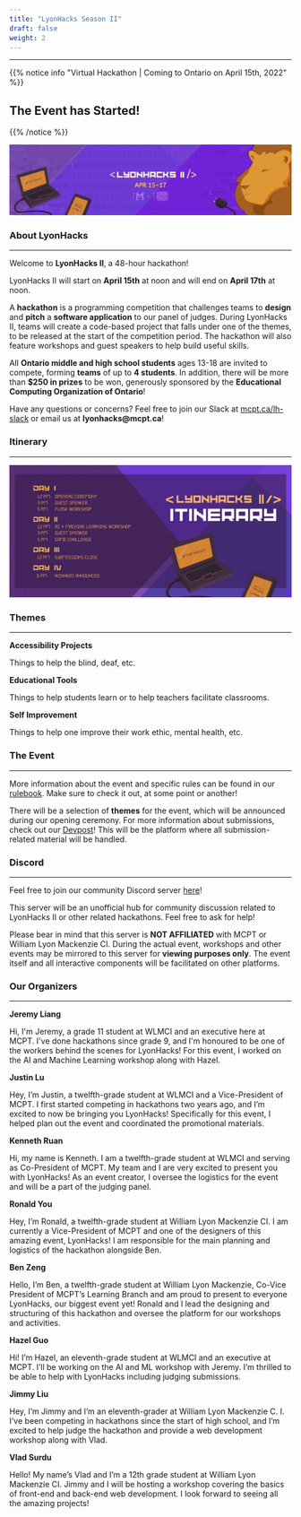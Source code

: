 ```yaml
---
title: "LyonHacks Season II"
draft: false
weight: 2
---
```

---

<style>
    #chapter p {
    font-size: 1.05rem !important;
    line-height: 1.6rem !important;
}</style>

{{% notice info "Virtual Hackathon | Coming to Ontario on April 15th, 2022" %}}
## The Event has Started!
{{% /notice %}}

![Banner](/img/LyonHacksIIBanner.png)

### About LyonHacks

---
Welcome to **LyonHacks II**, a 48-hour hackathon!

LyonHacks II will start on **April 15th** at noon and will end on **April 17th** at noon.

A **hackathon** is a programming competition that challenges teams to **design** and **pitch** a **software application** to our panel of judges. During LyonHacks II, teams will create a code-based project that falls under one of the themes, to be released at the start of the competition period. The hackathon will also feature workshops and guest speakers to help build useful skills.

All **Ontario middle and high school students** ages 13-18 are invited to compete, forming **teams** of up to **4 students**. In addition, there will be more than **$250 in prizes** to be won, generously sponsored by the **Educational Computing Organization of Ontario**!

Have any questions or concerns? Feel free to join our Slack at [mcpt.ca/lh-slack](https://mcpt.ca/lh-slack) or email us at __lyonhacks@mcpt.ca__!

### Itinerary
---

![Banner](/img/LHII-Itinerary.png)


### Themes
---
**Accessibility Projects**

Things to help the blind, deaf, etc.

**Educational Tools**

Things to help students learn or to help teachers facilitate classrooms.

**Self Improvement**

Things to help one improve their work ethic, mental health, etc.

### The Event

---

More information about the event and specific rules can be found in our [rulebook](https://drive.google.com/file/d/15ct9RjiEVisvThCf0f4qW_4fUboRl-z_/view). Make sure to check it out, at some point or another!

There will be a selection of **themes** for the event, which will be announced during our opening ceremony. For more information about submissions, check out our [Devpost](https://lyonhacks-ii.devpost.com/)! This will be the platform where all submission-related material will be handled.

### Discord

---

Feel free to join our community Discord server [here](https://discord.gg/dKNwwTQMma)! 

This server will be an unofficial hub for community discussion related to LyonHacks II or other related hackathons. Feel free to ask for help!

Please bear in mind that this server is **NOT AFFILIATED** with MCPT or William Lyon Mackenzie CI. During the actual event, workshops and other events may be mirrored to this server for **viewing purposes only**. The event itself and all interactive components will be facilitated on other platforms.

### Our Organizers
---

**Jeremy Liang**

Hi, I'm Jeremy, a grade 11 student at WLMCI and an executive here at MCPT. I've done hackathons since grade 9, and I'm honoured to be one of the workers behind the scenes for LyonHacks! For this event, I worked on the AI and Machine Learning workshop along with Hazel.

**Justin Lu**

Hey, I’m Justin, a twelfth-grade student at WLMCI and a Vice-President of MCPT. I first started competing in hackathons two years ago, and I’m excited to now be bringing you LyonHacks! Specifically for this event, I helped plan out the event and coordinated the promotional materials.

**Kenneth Ruan**

Hi, my name is Kenneth. I am a twelfth-grade student at WLMCI and serving as Co-President of MCPT. My team and I are very excited to present you with LyonHacks! As an event creator, I oversee the logistics for the event and will be a part of the judging panel.

**Ronald You**

Hey, I’m Ronald, a twelfth-grade student at William Lyon Mackenzie CI. I am currently a Vice-President of MCPT and one of the designers of this amazing event, LyonHacks! I am responsible for the main planning and logistics of the hackathon alongside Ben.

**Ben Zeng**

Hello, I’m Ben, a twelfth-grade student at William Lyon Mackenzie, Co-Vice President of MCPT’s Learning Branch and am proud to present to everyone LyonHacks, our biggest event yet! Ronald and I lead the designing and structuring of this hackathon and oversee the platform for our workshops and activities.

**Hazel Guo**

Hi! I’m Hazel, an eleventh-grade student at WLMCI and an executive at MCPT. I’ll be working on the AI and ML workshop with Jeremy. I’m thrilled to be able to help with LyonHacks including judging submissions.

**Jimmy Liu**

Hey, I’m Jimmy and I’m an eleventh-grader at William Lyon Mackenzie C. I. I’ve been competing in hackathons since the start of high school, and I’m excited to help judge the hackathon and provide a web development workshop along with Vlad.

**Vlad Surdu**

Hello! My name’s Vlad and I’m a 12th grade student at William Lyon Mackenzie CI. Jimmy and I will be hosting a workshop covering the basics of front-end and back-end web development.  I look forward to seeing all the amazing projects!
